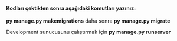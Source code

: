 <h4>Kodları çektikten sonra aşağıdaki komutları yazınız:</h4>
<p><b>py manage.py makemigrations</b> daha sonra <b>py manage.py migrate</b></p>
<p>Development sunucusunu çalıştırmak için <b>py manage.py runserver</b></p>
